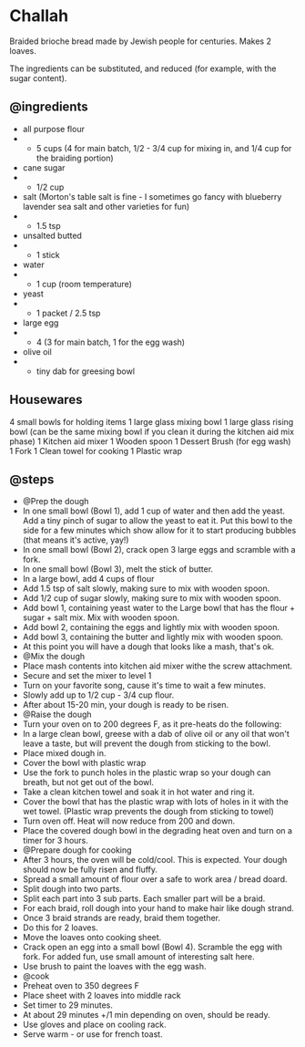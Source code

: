 # Challah

Braided brioche bread made by Jewish people for centuries. Makes 2 loaves.

The ingredients can be substituted, and reduced (for example, with the sugar content).

## @ingredients
- all purpose flour
- - 5 cups (4 for main batch, 1/2 - 3/4 cup for mixing in, and 1/4 cup for the braiding portion)
- cane sugar
- - 1/2 cup
- salt (Morton's table salt is fine - I sometimes go fancy with blueberry lavender sea salt and other varieties for fun)
- - 1.5 tsp
- unsalted butted
- - 1 stick
- water
- - 1 cup (room temperature)
- yeast
- - 1 packet / 2.5 tsp
- large egg
- - 4 (3 for main batch, 1 for the egg wash)
- olive oil
- - tiny dab for greesing bowl

## Housewares
4 small bowls for holding items
1 large glass mixing bowl
1 large glass rising bowl (can be the same mixing bowl if you clean it during the kitchen aid mix phase)
1 Kitchen aid mixer
1 Wooden spoon
1 Dessert Brush (for egg wash)
1 Fork
1 Clean towel for cooking
1 Plastic wrap 

## @steps
- @Prep the dough
- In one small bowl (Bowl 1), add 1 cup of water and then add the yeast.  
Add a tiny pinch of sugar to allow the yeast to eat it.
Put this bowl to the side for a few minutes which show allow for it to start producing bubbles (that means it's active, yay!)
- In one small bowl (Bowl 2), crack open 3 large eggs and scramble with a fork.
- In one small bowl (Bowl 3), melt the stick of butter.
- In a large bowl, add 4 cups of flour
- Add 1.5 tsp of salt slowly, making sure to mix with wooden spoon.
- Add 1/2 cup of sugar slowly, making sure to mix with wooden spoon.
- Add bowl 1, containing yeast water to the Large bowl that has the flour + sugar + salt mix. Mix with wooden spoon.
- Add bowl 2, containing the eggs and lightly mix with wooden spoon.
- Add bowl 3, containing the butter and lightly mix with wooden spoon.
- At this point you will have a dough that looks like a mash, that's ok.
- @Mix the dough
- Place mash contents into kitchen aid mixer withe the screw attachment.
- Secure and set the mixer to level 1
- Turn on your favorite song, cause it's time to wait a few minutes.
- Slowly add up to 1/2 cup - 3/4 cup flour.
- After about 15-20 min, your dough is ready to be risen.
- @Raise the dough
- Turn your oven on to 200 degrees F, as it pre-heats do the following:
- In a large clean bowl, greese with a dab of olive oil or any oil that won't leave a taste, but will prevent the dough from sticking to the bowl.
- Place mixed dough in.
- Cover the bowl with plastic wrap
- Use the fork to punch holes in the plastic wrap so your dough can breath, but not get out of the bowl.
- Take a clean kitchen towel and soak it in hot water and ring it.
- Cover the bowl that has the plastic wrap with lots of holes in it with the wet towel. (Plastic wrap prevents the dough from sticking to towel)
- Turn oven off. Heat will now reduce from 200 and down.
- Place the covered dough bowl in the degrading heat oven and turn on a timer for 3 hours.
- @Prepare dough for cooking
- After 3 hours, the oven will be cold/cool. This is expected.  Your dough should now be fully risen and fluffy.
- Spread a small amount of flour over a safe to work area / bread doard.
- Split dough into two parts.
- Split each part into 3 sub parts. Each smaller part will be a braid.
- For each braid, roll dough into your hand to make hair like dough strand.
- Once 3 braid strands are ready, braid them together.
- Do this for 2 loaves.
- Move the loaves onto cooking sheet.
- Crack open an egg into a small bowl (Bowl 4).  Scramble the egg with fork. For added fun, use small amount of interesting salt here.
- Use brush to paint the loaves with the egg wash.
- @cook
- Preheat oven to 350 degrees F
- Place sheet with 2 loaves into middle rack
- Set timer to 29 minutes.
- At about 29 minutes +/1 min depending on oven, should be ready.
- Use gloves and place on cooling rack.
- Serve warm - or use for french toast.
